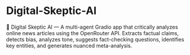 # Digital-Skeptic-AI
📰 Digital Skeptic AI — A multi-agent Gradio app that critically analyzes online news articles using the OpenRouter API. Extracts factual claims, detects bias, analyzes tone, suggests fact-checking questions, identifies key entities, and generates nuanced meta-analysis.
